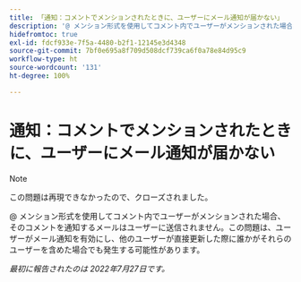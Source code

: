 ```yaml
---
title: 「通知：コメントでメンションされたときに、ユーザーにメール通知が届かない」
description: '@ メンション形式を使用してコメント内でユーザーがメンションされた場合、そのコメントを通知するメールはユーザーに送信されません。この問題は、ユーザーがメール通知を有効にし、他のユーザーが直接更新した際に誰かがそれらのユーザーを含めた場合でも発生する可能性があります。'
hidefromtoc: true
exl-id: fdcf933e-7f5a-4480-b2f1-12145e3d4348
source-git-commit: 7bf0e695a8f709d508dcf739ca6f0a78e84d95c9
workflow-type: ht
source-wordcount: '131'
ht-degree: 100%

---
```


# 通知：コメントでメンションされたときに、ユーザーにメール通知が届かない

>[!NOTE]
>
>この問題は再現できなかったので、クローズされました。

@ メンション形式を使用してコメント内でユーザーがメンションされた場合、そのコメントを通知するメールはユーザーに送信されません。この問題は、ユーザーがメール通知を有効にし、他のユーザーが直接更新した際に誰かがそれらのユーザーを含めた場合でも発生する可能性があります。

_最初に報告されたのは 2022年7月27日です。_
